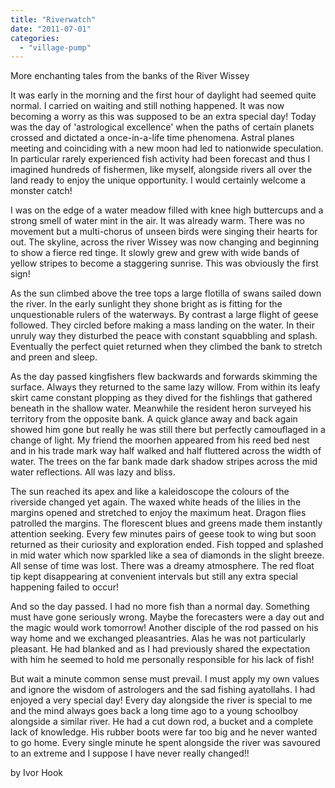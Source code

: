 ```yaml
---
title: "Riverwatch"
date: "2011-07-01"
categories: 
  - "village-pump"
---
```


More enchanting tales from the banks of the River Wissey

It was early in the morning and the first hour of daylight had seemed quite normal. I carried on waiting and still nothing happened. It was now becoming a worry as this was supposed to be an extra special day! Today was the day of 'astrological excellence' when the paths of certain planets crossed and dictated a once-in-a-life time phenomena. Astral planes meeting and coinciding with a new moon had led to nationwide speculation. In particular rarely experienced fish activity had been forecast and thus I imagined hundreds of fishermen, like myself, alongside rivers all over the land ready to enjoy the unique opportunity. I would certainly welcome a monster catch!

I was on the edge of a water meadow filled with knee high buttercups and a strong smell of water mint in the air. It was already warm. There was no movement but a multi-chorus of unseen birds were singing their hearts for out. The skyline, across the river Wissey was now changing and beginning to show a fierce red tinge. It slowly grew and grew with wide bands of yellow stripes to become a staggering sunrise. This was obviously the first sign!

As the sun climbed above the tree tops a large flotilla of swans sailed down the river. In the early sunlight they shone bright as is fitting for the unquestionable rulers of the waterways. By contrast a large flight of geese followed. They circled before making a mass landing on the water. In their unruly way they disturbed the peace with constant squabbling and splash. Eventually the perfect quiet returned when they climbed the bank to stretch and preen and sleep.

As the day passed kingfishers flew backwards and forwards skimming the surface. Always they returned to the same lazy willow. From within its leafy skirt came constant plopping as they dived for the fishlings that gathered beneath in the shallow water. Meanwhile the resident heron surveyed his territory from the opposite bank. A quick glance away and back again showed him gone but really he was still there but perfectly camouflaged in a change of light. My friend the moorhen appeared from his reed bed nest and in his trade mark way half walked and half fluttered across the width of water. The trees on the far bank made dark shadow stripes across the mid water reflections. All was lazy and bliss.

The sun reached its apex and like a kaleidoscope the colours of the riverside changed yet again. The waxed white heads of the lilies in the margins opened and stretched to enjoy the maximum heat. Dragon flies patrolled the margins. The florescent blues and greens made them instantly attention seeking. Every few minutes pairs of geese took to wing but soon returned as their curiosity and exploration ended. Fish topped and splashed in mid water which now sparkled like a sea of diamonds in the slight breeze. All sense of time was lost. There was a dreamy atmosphere. The red float tip kept disappearing at convenient intervals but still any extra special happening failed to occur!

And so the day passed. I had no more fish than a normal day. Something must have gone seriously wrong. Maybe the forecasters were a day out and the magic would work tomorrow! Another disciple of the rod passed on his way home and we exchanged pleasantries. Alas he was not particularly pleasant. He had blanked and as I had previously shared the expectation with him he seemed to hold me personally responsible for his lack of fish!

But wait a minute common sense must prevail. I must apply my own values and ignore the wisdom of astrologers and the sad fishing ayatollahs. I had enjoyed a very special day! Every day alongside the river is special to me and the mind always goes back a long time ago to a young schoolboy alongside a similar river. He had a cut down rod, a bucket and a complete lack of knowledge. His rubber boots were far too big and he never wanted to go home. Every single minute he spent alongside the river was savoured to an extreme and I suppose I have never really changed!!

by Ivor Hook

